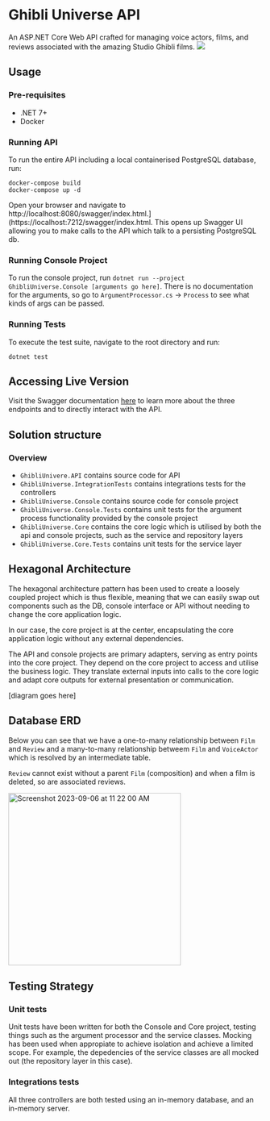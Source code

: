# Ghibli Universe API

An ASP.NET Core Web API crafted for managing voice actors, films, and reviews associated with the amazing Studio Ghibli films.
<img src="https://static.wikia.nocookie.net/studio-ghibli/images/b/b8/Spirited_Sea.png/revision/latest?cb=20210613010930">

## Usage

### Pre-requisites

- .NET 7+
- Docker

### Running API

To run the entire API including a local containerised PostgreSQL database, run:

```
docker-compose build
docker-compose up -d
```

Open your browser and navigate to http://localhost:8080/swagger/index.html.](https://localhost:7212/swagger/index.html. This opens up Swagger UI allowing you to make calls to the API which talk to a persisting PostgreSQL db.

### Running Console Project

To run the console project, run `dotnet run --project GhibliUniverse.Console [arguments go here]`. There is no documentation for the arguments, so go to `ArgumentProcessor.cs` -> `Process` to see what kinds of args can be passed.


### Running Tests

To execute the test suite, navigate to the root directory and run:

`dotnet test`

## Accessing Live Version

Visit the Swagger documentation [here](https://ghibliuniverse.svc.platform.myobdev.com/swagger/index.html) to learn more about the three endpoints and to directly interact with the API.

## Solution structure

### Overview

- `GhibliUnivere.API` contains source code for API
- `GhibliUniverse.IntegrationTests` contains integrations tests for the controllers
- `GhibliUniverse.Console` contains source code for console project
- `GhibliUniverse.Console.Tests` contains unit tests for the argument process functionality provided by the console project
- `GhibliUniverse.Core` contains the core logic which is utilised by both the api and console projects, such as the service and repository layers
- `GhibliUniverse.Core.Tests` contains unit tests for the service layer 

## Hexagonal Architecture

The hexagonal architecture pattern has been used to create a loosely coupled project which is thus flexible, meaning that we can easily swap out components such as the DB, console interface or API without needing to change the core application logic.

In our case, the core project is at the center, encapsulating the core application logic without any external dependencies.

The API and console projects are primary adapters, serving as entry points into the core project. They depend on the core project to access and utilise the business logic. They translate external inputs into calls to the core logic and adapt core outputs for external presentation or communication.

[diagram goes here]

## Database ERD

Below you can see that we have a one-to-many relationship between `Film` and `Review` and a many-to-many relationship betweem `Film` and `VoiceActor` which is resolved by an intermediate table.

`Review` cannot exist without a parent `Film` (composition) and when a film is deleted, so are associated reviews.


<img width="342" alt="Screenshot 2023-09-06 at 11 22 00 AM" src="https://github.com/myob-fma/ajay-project-ghibli/assets/66146062/e41a00e8-7cda-4471-977e-4f5d9afa77b3">

## Testing Strategy

### Unit tests

Unit tests have been written for both the Console and Core project, testing things such as the argument processor and the service classes. Mocking has been used when appropiate to achieve isolation and achieve a limited scope. For example, the depedencies of the service classes are all mocked out (the repository layer in this case).

### Integrations tests

All three controllers are both tested using an in-memory database, and an in-memory server.

